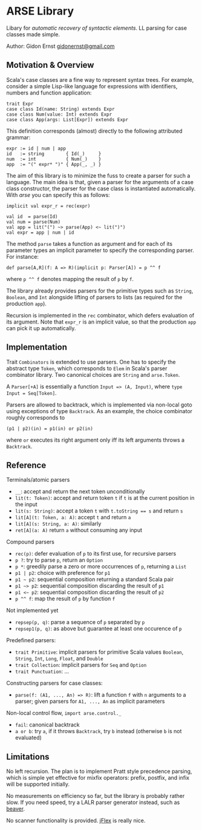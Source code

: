 ARSE Library
============

Libary for *automatic recovery of syntactic elements*.
LL parsing for case classes made simple.

Author: Gidon Ernst <gidonernst@gmail.com>

Motivation & Overview
---------------------

Scala's case classes are a fine way to represent syntax trees. For example,
consider a simple Lisp-like language for expressions with identifiers, numbers
and function application:

    trait Expr
    case class Id(name: String) extends Expr
    case class Num(value: Int) extends Expr
    case class App(args: List[Expr]) extends Expr

This definition corresponds (almost) directly to the following attributed grammar:

    expr := id | num | app
    id   := string        { Id(_)     }
    num  := int           { Num(_)    }
    app  := "(" expr* ")" { App(_, _) }

The aim of this library is to minimize the fuss to create a parser for such a
language. The main idea is that, given a parser for the arguments of a case
class constructor, the parser for the case class is instantiated automatically.
With *arse* you can specify this as follows:

    implicit val expr_r = rec(expr)

    val id  = parse(Id)
    val num = parse(Num)
    val app = lit("(") ~> parse(App) <~ lit(")") 
    val expr = app | num | id

The method `parse` takes a function as argument and for each of its parameter
types an implicit parameter to specify the corresponding parser.
For instance:

    def parse[A,R](f: A => R)(implicit p: Parser[A]) = p ^^ f

where `p ^^ f` denotes mapping the result of `p` by `f`.

The library already provides parsers for the primitive types such as `String`,
`Boolean`, and `Int` alongside lifting of parsers to lists (as required for the
production `app`).

Recursion is implemented in the `rec` combinator, which defers evaluation of its
argument. Note that `expr_r` is an implicit value, so that the production `app`
can pick it up automatically.

Implementation
--------------

Trait `Combinators` is extended to use parsers. One has to specify the abstract
type `Token`, which corresponds to `Elem` in Scala's parser combinator library.
Two canonical choices are `String` and `arse.Token`.

A `Parser[+A]` is essentially a function `Input => (A, Input)`,
where `type Input = Seq[Token]`.

Parsers are allowed to backtrack, which is implemented via non-local goto using
exceptions of type `Backtrack`. As an example, the choice combinator roughly
corresponds to

    (p1 | p2)(in) = p1(in) or p2(in)

where `or` executes its right argument only iff its left arguments throws a
`Backtrack`.

Reference
---------

Terminals/atomic parsers

- `__`: accept and return the next token unconditionally
- `lit(t: Token)`:  accept and return token `t` if `t` is at the current position in the input
- `lit(s: String)`: accept a token `t` with `t.toString == s` and return `s`
- `lit[A](t: Token, a: A)`:  accept `t` and return `a`
- `lit[A](s: String, a: A)`: similarly
- `ret[A](a: A)` return `a` without consuming any input

Compound parsers

- `rec(p)`: defer evaluation of `p` to its first use, for recursive parsers
- `p ?`: try to parse `p`, return an `Option`
- `p *`: greedily parse a zero or more occurrences of `p`, returning a `List`
- `p1 | p2`: choice with preference for `p1`
- `p1 ~ p2`: sequential composition returning a standard Scala pair
- `p1 ~> p2`: sequential composition discarding the result of `p1`
- `p1 <~ p2`: sequential composition discarding the result of `p2`
- `p ^^ f`: map the result of `p` by function `f`

Not implemented yet

- `repsep(p, q)`: parse a sequence of `p` separated by `p`
- `repsep1(p, q)`: as above but guarantee at least one occurence of `p`

Predefined parsers:

- `trait Primitive`: implicit parsers for primitive Scala values `Boolean`,
  `String`, `Int`, `Long`, `Float`, and `Double`
- `trait Collection`: implicit parsers for `Seq` and `Option`
- `trait Punctuation`: ...

Constructing parsers for case classes:

- `parse(f: (A1, ..., An) => R)`: lift a function `f` with `n` arguments to a
  parser; given parsers for `A1, ..., An` as implicit parameters

Non-local control flow, `import arse.control._`

- `fail`: canonical backtrack
- `a or b`: try `a`, if it throws `Backtrack`, try `b` instead (otherwise `b` is
  not evaluated)

Limitations
-----------

No left recursion. The plan is to implement Pratt style precedence parsing,
which is simple yet effective for mixfix operators: prefix, postfix, and infix
will be supported initially.

No measurements on efficiency so far, but the library is probably rather slow.
If you need speed, try a LALR parser generator instead, such as
[beaver](http://beaver.sourceforge.net).

No scanner functionality is provided. [jFlex](http://jflex.de) is really nice.

